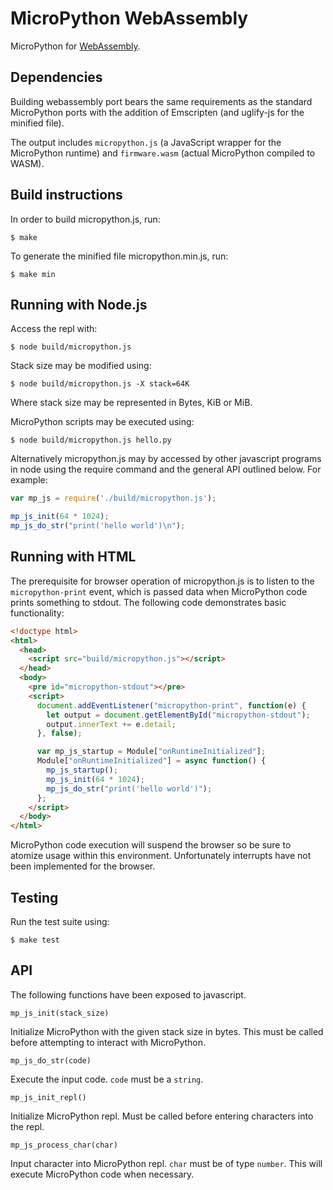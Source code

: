 MicroPython WebAssembly
=======================

MicroPython for [WebAssembly](https://webassembly.org/).

Dependencies
------------

Building webassembly port bears the same requirements as the standard
MicroPython ports with the addition of Emscripten (and uglify-js for the
minified file).

The output includes `micropython.js` (a JavaScript wrapper for the
MicroPython runtime) and `firmware.wasm` (actual MicroPython compiled to
WASM).

Build instructions
------------------

In order to build micropython.js, run:

    $ make

To generate the minified file micropython.min.js, run:

    $ make min

Running with Node.js
--------------------

Access the repl with:

    $ node build/micropython.js

Stack size may be modified using:

    $ node build/micropython.js -X stack=64K

Where stack size may be represented in Bytes, KiB or MiB.

MicroPython scripts may be executed using:

    $ node build/micropython.js hello.py

Alternatively micropython.js may by accessed by other javascript programs in node
using the require command and the general API outlined below. For example:

```javascript
var mp_js = require('./build/micropython.js');

mp_js_init(64 * 1024);
mp_js_do_str("print('hello world')\n");
```

Running with HTML
-----------------

The prerequisite for browser operation of micropython.js is to listen to the
`micropython-print` event, which is passed data when MicroPython code prints
something to stdout.  The following code demonstrates basic functionality:

```html
<!doctype html>
<html>
  <head>
    <script src="build/micropython.js"></script>
  </head>
  <body>
    <pre id="micropython-stdout"></pre>
    <script>
      document.addEventListener("micropython-print", function(e) {
        let output = document.getElementById("micropython-stdout");
        output.innerText += e.detail;
      }, false);

      var mp_js_startup = Module["onRuntimeInitialized"];
      Module["onRuntimeInitialized"] = async function() {
        mp_js_startup();
        mp_js_init(64 * 1024);
        mp_js_do_str("print('hello world')");
      };
    </script>
  </body>
</html>
```

MicroPython code execution will suspend the browser so be sure to atomize usage
within this environment. Unfortunately interrupts have not been implemented for the
browser.

Testing
-------

Run the test suite using:

    $ make test

API
---

The following functions have been exposed to javascript.

```
mp_js_init(stack_size)
```

Initialize MicroPython with the given stack size in bytes. This must be
called before attempting to interact with MicroPython.

```
mp_js_do_str(code)
```

Execute the input code. `code` must be a `string`.

```
mp_js_init_repl()
```

Initialize MicroPython repl. Must be called before entering characters into
the repl.

```
mp_js_process_char(char)
```

Input character into MicroPython repl. `char` must be of type `number`. This
will execute MicroPython code when necessary.
